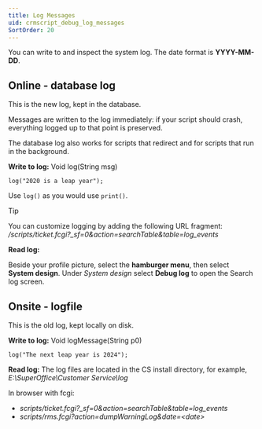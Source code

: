 ```yaml
---
title: Log Messages
uid: crmscript_debug_log_messages
SortOrder: 20
---
```


You can write to and inspect the system log. The date format is **YYYY-MM-DD**.

## Online - database log

This is the new log, kept in the database.

Messages are written to the log immediately: if your script should crash, everything logged up to that point is preserved.

The database log also works for scripts that redirect and for scripts that run in the background.

**Write to log:** Void log(String msg)

```crmscript
log("2020 is a leap year");
```

Use `log()` as you would use `print()`.

> [!TIP]
> You can customize logging by adding the following URL fragment: <br/> */scripts/ticket.fcgi?_sf=0&action=searchTable&table=log_events*

**Read log:**

Beside your profile picture, select the **hamburger menu**, then select **System design**. Under *System design* select **Debug log** to open the Search log screen.

## Onsite - logfile

This is the old log, kept locally on disk.

**Write to log:** Void logMessage(String p0)

```crmscript
log("The next leap year is 2024");
```

**Read log:**
The log files are located in the CS install directory, for example, *E:\SuperOffice\Customer Service\log*

In browser with fcgi:

* *scripts/ticket.fcgi?_sf=0&action=searchTable&table=log_events*
* *scripts/rms.fcgi?action=dumpWarningLog&date=&lt;date&gt;*
